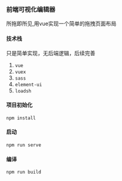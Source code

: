 ### 前端可视化编辑器
所拖即所见,用vue实现一个简单的拖拽页面布局

#### 技术栈 
只是简单实现，无后端逻辑，后续完善
1. `vue`
2. `vuex`
3. `sass`
4. `element-ui`
5. `loadsh`

#### 项目初始化
```
npm install
```

#### 启动
```
npm run serve
```

#### 编译
```
npm run build
```